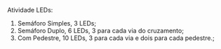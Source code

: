 Atividade LEDs:

1. Semáforo Simples, 3 LEDs;
2. Semáforo Duplo, 6 LEDs, 3 para cada via do cruzamento;
3. Com Pedestre, 10 LEDs, 3 para cada via e dois para cada pedestre.;
